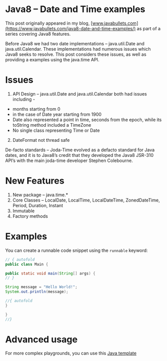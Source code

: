 # Java8 – Date and Time examples

This post originally appeared in my blog, [www.javabullets.com](https://www.javabullets.com/java8-date-and-time-examples/) as part of a series covering Java8 features.

Before Java8 we had two date implementations – java.util.Date and java.util.Calendar. These implementations had numerous issues which Java8 seeks to resolve. This post considers these issues, as well as providing a examples using the java.time API.

# Issues

1. API Design – java.util.Date and java.util.Calendar both had issues including -
  * months starting from 0
  * in the case of Date year starting from 1900
  * Date also represented a point in time, seconds from the epoch, while its toString method included a TimeZone
  * No single class representing Time or Date
2. DateFormat not thread safe

De-facto standards – Joda-Time evolved as a defacto standard for Java dates, and it is to Java8’s credit that they developed the Java8 JSR-310 API’s with the main joda-time developer Stephen Colebourne.

# New Features

1. New package – java.time.*
2. Core Classes – LocalDate, LocalTime, LocalDateTime, ZonedDateTime, Period, Duration, Instant
3. Immutable
4. Factory methods

# Examples

You can create a runnable code snippet using the `runnable` keyword:

```java runnable
// { autofold
public class Main {

public static void main(String[] args) {
// }

String message = "Hello World!";
System.out.println(message);

//{ autofold
}

}
//}
```

# Advanced usage

For more complex playgrounds, you can use this [Java template](https://github.com/TechDotIO/java-template)
